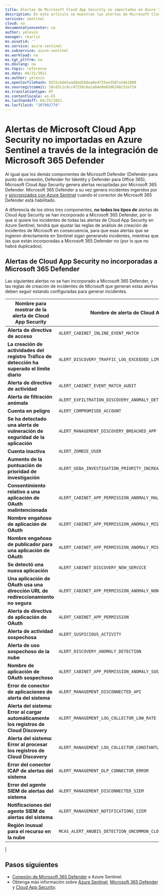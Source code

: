 ```yaml
---
title: Alertas de Microsoft Cloud App Security no importadas en Azure Sentinel a través de la integración de Microsoft 365 Defender | Microsoft Docs
description: En este artículo se muestran las alertas de Microsoft Cloud App Security que se deben ingerir directamente en Azure Sentinel, ya que no las recopila Microsoft 365 Defender.
services: sentinel
cloud: na
documentationcenter: na
author: yelevin
manager: rkarlin
ms.assetid: ''
ms.service: azure-sentinel
ms.subservice: azure-sentinel
ms.workload: na
ms.tgt_pltfrm: na
ms.devlang: na
ms.topic: reference
ms.date: 04/21/2021
ms.author: yelevin
ms.openlocfilehash: 0232cbde5aaddad268aa0e4725ee3587a2461800
ms.sourcegitcommit: 18cd3c1c8cc47258c6a1a04e0e03d6248c52ef24
ms.translationtype: HT
ms.contentlocale: es-ES
ms.lasthandoff: 04/25/2021
ms.locfileid: "107992778"
---
```

# <a name="microsoft-cloud-app-security-alerts-not-imported-into-azure-sentinel-through-microsoft-365-defender-integration"></a>Alertas de Microsoft Cloud App Security no importadas en Azure Sentinel a través de la integración de Microsoft 365 Defender

Al igual que los demás componentes de Microsoft Defender (Defender para punto de conexión, Defender for Identity y Defender para Office 365), Microsoft Cloud App Security genera alertas recopiladas por Microsoft 365 Defender. Microsoft 365 Defender a su vez genera incidentes ingeridos por y [sincronizados con Azure Sentinel](microsoft-365-defender-sentinel-integration.md#microsoft-365-defender-incidents-and-microsoft-incident-creation-rules) cuando el conector de Microsoft 365 Defender está habilitado.

A diferencia de los otros tres componentes, **no todos los tipos de** alertas de Cloud App Security se han incorporado a Microsoft 365 Defender, por lo que si quiere los incidentes de todas las alertas de Cloud App Security en Azure Sentinel, tendrá que ajustar las reglas de análisis de creación de incidentes de Microsoft en consecuencia, para que esas alertas que se ingieren directamente en Sentinel sigan generando incidentes, mientras que las que están incorporadas a Microsoft 365 Defender no (por lo que no habrá duplicados).

## <a name="cloud-app-security-alerts-not-onboarded-to-microsoft-365-defender"></a>Alertas de Cloud App Security no incorporadas a Microsoft 365 Defender

Las siguientes alertas no se han incorporado a Microsoft 365 Defender, y las reglas de creación de incidentes de Microsoft que generan estas alertas deben seguir estando configuradas para generar incidentes.

| Nombre para mostrar de la alerta de Cloud App Security | Nombre de alerta de Cloud App Security |
|-|-|
| **Alerta de directiva de acceso** | `ALERT_CABINET_INLINE_EVENT_MATCH` |
| **La creación de actividades del registro Tráfico de detección ha superado el límite diario** | `ALERT_DISCOVERY_TRAFFIC_LOG_EXCEEDED_LIMIT` |
| **Alerta de directiva de actividad** | `ALERT_CABINET_EVENT_MATCH_AUDIT` |
| **Alerta de filtración anómala** | `ALERT_EXFILTRATION_DISCOVERY_ANOMALY_DETECTION` |
| **Cuenta en peligro** | `ALERT_COMPROMISED_ACCOUNT` |
| **Se ha detectado una alerta de vulneración de seguridad de la aplicación** | `ALERT_MANAGEMENT_DISCOVERY_BREACHED_APP` |
| **Cuenta inactiva** | `ALERT_ZOMBIE_USER` |
| **Aumento de la puntuación de prioridad de investigación** | `ALERT_UEBA_INVESTIGATION_PRIORITY_INCREASE` |
| **Consentimiento relativo a una aplicación de OAuth malintencionada** | `ALERT_CABINET_APP_PERMISSION_ANOMALY_MALICIOUS_OAUTH_APP_CONSENT` |
| **Nombre engañoso de aplicación de OAuth** | `ALERT_CABINET_APP_PERMISSION_ANOMALY_MISLEADING_APP_NAME` |
| **Nombre engañoso de publicador para una aplicación de OAuth** | `ALERT_CABINET_APP_PERMISSION_ANOMALY_MISLEADING_PUBLISHER_NAME` |
| **Se detectó una nueva aplicación** | `ALERT_CABINET_DISCOVERY_NEW_SERVICE` |
| **Una aplicación de OAuth usa una dirección URL de redireccionamiento no segura** | `ALERT_CABINET_APP_PERMISSION_ANOMALY_NON_SECURE_REDIRECT_URL` |
| **Alerta de directiva de aplicación de OAuth** | `ALERT_CABINET_APP_PERMISSION` |
| **Alerta de actividad sospechosa** | `ALERT_SUSPICIOUS_ACTIVITY` |
| **Alerta de uso sospechoso de la nube** | `ALERT_DISCOVERY_ANOMALY_DETECTION` |
| **Nombre de aplicación de OAuth sospechoso** | `ALERT_CABINET_APP_PERMISSION_ANOMALY_SUSPICIOUS_APP_NAME` |
| **Error de conector de aplicaciones de alerta del sistema** | `ALERT_MANAGEMENT_DISCONNECTED_API` |
| **Alerta del sistema: Error al cargar automáticamente los registros de Cloud Discovery** | `ALERT_MANAGEMENT_LOG_COLLECTOR_LOW_RATE` |
| **Alerta del sistema: Error al procesar los registros de Cloud Discovery** | `ALERT_MANAGEMENT_LOG_COLLECTOR_CONSTANTLY_FAILED_PARSING` |
| **Error del conector ICAP de alertas del sistema** | `ALERT_MANAGEMENT_DLP_CONNECTOR_ERROR` |
| **Error del agente SIEM de alertas del sistema** | `ALERT_MANAGEMENT_DISCONNECTED_SIEM` |
| **Notificaciones del agente SIEM de alertas del sistema** | `ALERT_MANAGEMENT_NOTIFICATIONS_SIEM` |
| **Región inusual para el recurso en la nube** | `MCAS_ALERT_ANUBIS_DETECTION_UNCOMMON_CLOUD_REGION` |
|

## <a name="next-steps"></a>Pasos siguientes

- [Conexión de Microsoft 365 Defender](connect-microsoft-365-defender.md) a Azure Sentinel.
- Obtenga más información sobre [Azure Sentinel](overview.md), [Microsoft 365 Defender](/microsoft-365/security/defender/microsoft-365-defender) y [Cloud App Security](/cloud-app-security/what-is-cloud-app-security).
